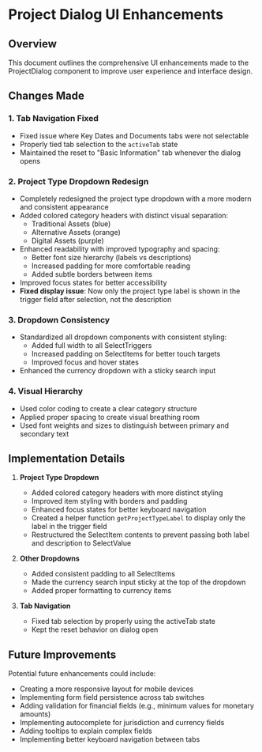 # Project Dialog UI Enhancements

## Overview

This document outlines the comprehensive UI enhancements made to the ProjectDialog component to improve user experience and interface design.

## Changes Made

### 1. Tab Navigation Fixed

- Fixed issue where Key Dates and Documents tabs were not selectable
- Properly tied tab selection to the `activeTab` state
- Maintained the reset to "Basic Information" tab whenever the dialog opens

### 2. Project Type Dropdown Redesign

- Completely redesigned the project type dropdown with a more modern and consistent appearance
- Added colored category headers with distinct visual separation:
  - Traditional Assets (blue)
  - Alternative Assets (orange)
  - Digital Assets (purple)
- Enhanced readability with improved typography and spacing:
  - Better font size hierarchy (labels vs descriptions)
  - Increased padding for more comfortable reading
  - Added subtle borders between items
- Improved focus states for better accessibility
- **Fixed display issue**: Now only the project type label is shown in the trigger field after selection, not the description

### 3. Dropdown Consistency

- Standardized all dropdown components with consistent styling:
  - Added full width to all SelectTriggers
  - Increased padding on SelectItems for better touch targets
  - Improved focus and hover states
- Enhanced the currency dropdown with a sticky search input

### 4. Visual Hierarchy

- Used color coding to create a clear category structure
- Applied proper spacing to create visual breathing room
- Used font weights and sizes to distinguish between primary and secondary text

## Implementation Details

1. **Project Type Dropdown**
   - Added colored category headers with more distinct styling
   - Improved item styling with borders and padding
   - Enhanced focus states for better keyboard navigation
   - Created a helper function `getProjectTypeLabel` to display only the label in the trigger field
   - Restructured the SelectItem contents to prevent passing both label and description to SelectValue

2. **Other Dropdowns**
   - Added consistent padding to all SelectItems
   - Made the currency search input sticky at the top of the dropdown
   - Added proper formatting to currency items

3. **Tab Navigation**
   - Fixed tab selection by properly using the activeTab state
   - Kept the reset behavior on dialog open

## Future Improvements

Potential future enhancements could include:
- Creating a more responsive layout for mobile devices
- Implementing form field persistence across tab switches
- Adding validation for financial fields (e.g., minimum values for monetary amounts)
- Implementing autocomplete for jurisdiction and currency fields
- Adding tooltips to explain complex fields
- Implementing better keyboard navigation between tabs
